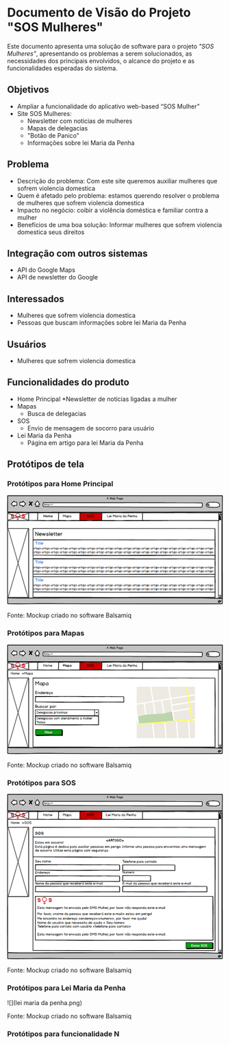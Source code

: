 # Documento de Visão do Projeto "SOS Mulheres"

Este documento apresenta uma solução de software para o projeto *"SOS Mulheres"*, 
apresentando os problemas a serem solucionados, as necessidades dos principais envolvidos, o alcance do projeto e as funcionalidades 
esperadas do sistema.

## Objetivos

* Ampliar a funcionalidade do aplicativo web-based “SOS Mulher” 
* Site SOS Mulheres:
  * Newsletter com noticias de mulheres
  * Mapas de delegacias
  * "Botão de Panico"
  * Informações sobre lei Maria da Penha

## Problema

* Descrição do problema: Com este site queremos auxiliar mulheres que sofrem violencia domestica
* Quem é afetado pelo problema: estamos querendo resolver o problema de mulheres que sofrem violencia domestica
* Impacto no negócio: coibir a violência doméstica e familiar contra a mulher
* Benefícios de uma boa solução: Informar mulheres que sofrem violencia domestica seus direitos 

## Integração com outros sistemas

* API do Google Maps
* API de newsletter do Google
 
## Interessados

* Mulheres que sofrem violencia domestica 
* Pessoas que buscam informações sobre lei Maria da Penha


## Usuários

* Mulheres que sofrem violencia domestica

## Funcionalidades do produto

* Home Principal
  *Newsletter de noticias ligadas a mulher
* Mapas
  * Busca de delegacias 
* SOS
  * Envio de mensagem de socorro para usuário
* Lei Maria da Penha
  * Página em artigo para lei Maria da Penha

## Protótipos de tela

### Protótipos para Home Principal

![](home.png)

Fonte: Mockup criado no software Balsamiq

### Protótipos para Mapas

![](mapa.png)

Fonte: Mockup criado no software Balsamiq

### Protótipos para SOS

![](SOS.png)

Fonte: Mockup criado no software Balsamiq

### Protótipos para Lei Maria da Penha

![](lei maria da penha.png)

Fonte: Mockup criado no software Balsamiq

### Protótipos para funcionalidade N
